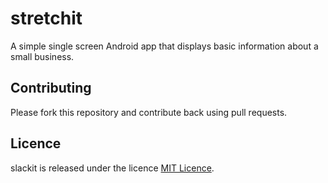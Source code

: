 # stretchit
A simple single screen Android app that displays basic information about a small business.
## Contributing
Please fork this repository and contribute back using pull requests. 
## Licence
slackit is released under the licence [MIT Licence](https://choosealicense.com/licenses/mit/).
